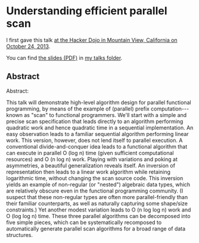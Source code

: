 # Understanding efficient parallel scan

I first gave this talk [at the Hacker Dojo in Mountain View, California on October 24, 2013](http://www.meetup.com/haskellhackersathackerdojo/events/132372202/).

You can find [the slides (PDF)](http://conal.net/talks/understanding-parallel-scan.pdf) in [my talks folder](http://conal.net/talks/).

## Abstract

Abstract:

This talk will demonstrate high-level algorithm design for parallel functional programming, by means of the example of (parallel) prefix computation---known as "scan" to functional programmers. We'll start with a simple and precise scan specification that leads directly to an algorithm performing quadratic work and hence quadratic time in a sequential implementation. An easy observation leads to a familiar sequential algorithm performing linear work. This version, however, does not lend itself to parallel execution. A conventional divide-and-conquer idea leads to a functional algorithm that can execute in parallel O (log n) time (given sufficient computational resources) and O (n log n) work. Playing with variations and poking at asymmetries, a beautiful generalization reveals itself. An inversion of representation then leads to a linear work algorithm while retaining logarithmic time, without changing the scan source code. This inversion yields an example of non-regular (or "nested") algebraic data types, which are relatively obscure even in the functional programming community. (I suspect that these non-regular types are often more parallel-friendly than their familiar counterparts, as well as naturally capturing some shape/size constraints.) Yet another modest variation leads to O (n log log n) work and O (log log n) time. These three parallel algorithms can be decomposed into five simple pieces, which can be systematically recomposed to automatically generate parallel scan algorithms for a broad range of data structures.
